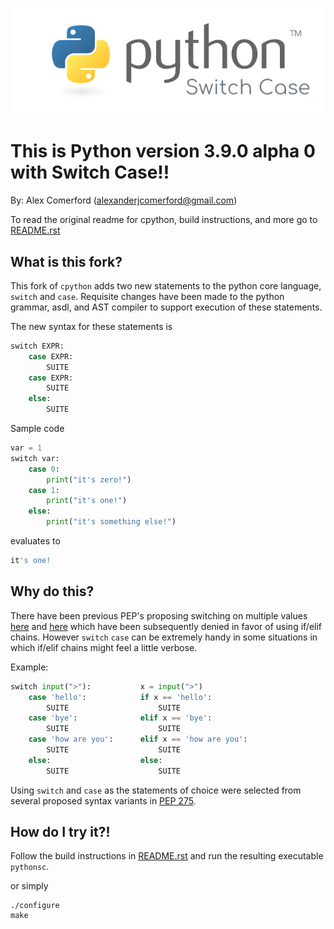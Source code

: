 ![python switch case](./img/python_switch_case.png?raw=true)

This is Python version 3.9.0 alpha 0 with Switch Case!!
====================================

By: Alex Comerford (alexanderjcomerford@gmail.com)

To read the original readme for cpython, build instructions, and more go to [README.rst](./README.rst)

##  What is this fork?

This fork of `cpython` adds two new statements to the python core language, `switch` and `case`. Requisite changes have been made to the python grammar, asdl, and AST compiler to support execution of these statements.

The new syntax for these statements is

``` python
switch EXPR:
    case EXPR:
        SUITE
    case EXPR:
        SUITE
    else:
        SUITE
```

Sample code

``` python
var = 1
switch var:
    case 0:
        print("it's zero!")
    case 1:
        print("it's one!")
    else:
        print("it's something else!")
```
evaluates to

``` python
it's one!
```

## Why do this?

There have been previous PEP's proposing switching on multiple values [here](https://www.python.org/dev/peps/pep-0275/) and [here](https://www.python.org/dev/peps/pep-3103/) which have been subsequently denied in favor of using if/elif chains. However `switch` `case` can be extremely handy in some situations in which if/elif chains might feel a little verbose.

Example:

``` python
switch input(">"):           x = input(">")
    case 'hello':            if x == 'hello':
        SUITE                    SUITE
    case 'bye':              elif x == 'bye':
        SUITE                    SUITE
    case 'how are you':      elif x == 'how are you':
        SUITE                    SUITE
    else:                    else:
        SUITE                    SUITE
```

Using `switch` and `case` as the statements of choice were selected from several proposed syntax variants in [PEP 275](https://www.python.org/dev/peps/pep-0275/).

## How do I try it?!

Follow the build instructions in [README.rst](./README.rst) and run the resulting executable `pythonsc`.

or simply

``` shell
./configure
make
```

